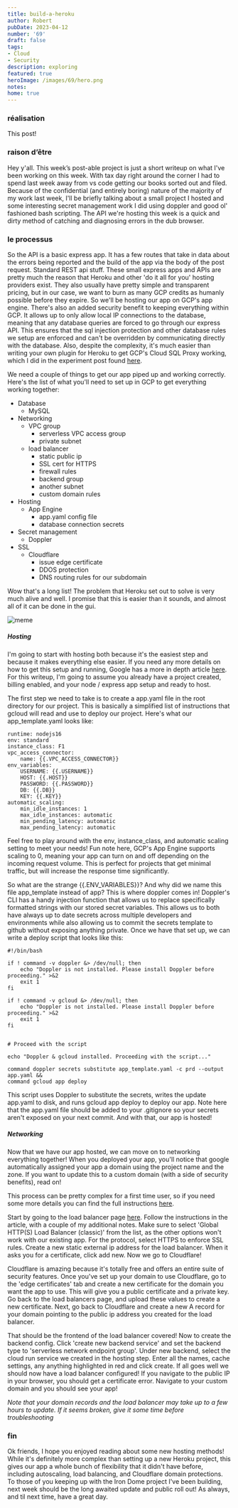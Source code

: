 ```yaml
---
title: build-a-heroku
author: Robert
pubDate: 2023-04-12
number: '69'
draft: false
tags:
- Cloud
- Security
description: exploring
featured: true
heroImage: /images/69/hero.png
notes:
home: true
---
```


### réalisation
This post!

### raison d’être
Hey y'all. This week’s post-able project is just a short writeup on what I've been working on this week. With tax day right around the corner I had to spend last week away from vs code getting our books sorted out and filed. Because of the confidential (and entirely boring) nature of the majority of my work last week, I'll be briefly talking about  a small project I hosted and some interesting secret management work I did using doppler and good ol' fashioned bash scripting. The API we're hosting this week is a quick and dirty method of catching and diagnosing errors  in the dub browser.

### le processus
So the API is a basic express app. It has a few routes that take in data about the errors being reported and the build of the app via the body of the post request. Standard REST api stuff. These small express apps and APIs are pretty much the reason that Heroku and other 'do it all for you' hosting providers exist. They also usually have pretty simple and transparent pricing, but in our case, we want to burn as many GCP credits as humanly possible before they expire. So we'll be hosting our app on GCP's app engine. There's also an added security benefit to keeping everything within GCP. It allows up to only allow local IP connections to the database, meaning that any database queries are forced to go through our express API. This ensures that the sql injection protection and other database rules we setup are enforced and can't be overridden by communicating directly with the database. Also, despite the complexity, it's much easier than writing your own plugin for Heroku to get GCP's Cloud SQL Proxy working, which I did in the experiment post found [here](https://experiments.gg/experiments/50/). 

We need a couple of things to get our app piped up and working correctly. Here's the list of what you'll need to set up in GCP to get everything working together:
-  Database
	-  MySQL
-  Networking
	-  VPC group
		-  serverless VPC access group
		-  private subnet
	-  load balancer
		-  static public ip
		-  SSL cert for HTTPS
		-  firewall rules
		-  backend group
		-  another subnet
		-  custom domain rules
-  Hosting
	-  App Engine
		-  app.yaml config file
		-  database connection secrets
-  Secret management
	-  Doppler
-  SSL
	-  Cloudflare
		-  issue edge certificate
		-  DDOS protection
		-  DNS routing rules for our subdomain

Wow that's a long list! The problem that Heroku set out to solve is very much alive and well. I promise that this is easier than it sounds, and almost all of it can be done in the gui.

![meme](/images/69/coverpower.jpg)

##### Hosting
I'm going to start with hosting both because it's the easiest step and because it makes everything else easier. If you need any more details on how to get this setup and running, Google has a more in depth article [here](https://cloud.google.com/appengine/docs/standard/nodejs/building-app). For this writeup, I'm going to assume you already have a project created, billing enabled, and your node / express app setup and ready to host. 

The first step we need to take is to create a app.yaml file in the root directory for our project. This is basically a simplified list of instructions that gcloud will read and use to deploy our project. Here's what our app_template.yaml looks like:
```
runtime: nodejs16
env: standard
instance_class: F1
vpc_access_connector:
	name: {{.VPC_ACCESS_CONNECTOR}}
env_variables:
	USERNAME: {{.USERNAME}}
	HOST: {{.HOST}}
	PASSWORD: {{.PASSWORD}}
	DB: {{.DB}}
	KEY: {{.KEY}}
automatic_scaling:
	min_idle_instances: 1
	max_idle_instances: automatic
	min_pending_latency: automatic
	max_pending_latency: automatic
```
Feel free to play around with the env, instance_class, and automatic scaling setting to meet your needs! Fun note here, GCP's App Engine supports scaling to 0, meaning your app can turn on and off depending on the incoming request volume. This is perfect for projects that get minimal traffic, but will increase the response time significantly. 

So what are the strange {{.ENV_VARIABLES}}? And why did we name this file app_template instead of app? This is where doppler comes in! Doppler's CLI has a handy injection function that allows us to replace specifically formatted strings with our stored secret variables. This allows us to both have always up to date secrets across multiple developers and environments while also allowing us to commit the secrets template to github without exposing anything private. Once we have that set up, we can write a deploy script that looks like this:
```
#!/bin/bash

if ! command -v doppler &> /dev/null; then
	echo "Doppler is not installed. Please install Doppler before proceeding." >&2
	exit 1
fi

if ! command -v gcloud &> /dev/null; then
	echo "Doppler is not installed. Please install Doppler before proceeding." >&2
	exit 1
fi

  
# Proceed with the script

echo "Doppler & gcloud installed. Proceeding with the script..."

command doppler secrets substitute app_template.yaml -c prd --output app.yaml &&
command gcloud app deploy
```
This script uses Doppler to substitute the secrets, writes the update app.yaml to disk, and runs gcloud app deploy to deploy our app. Note here that the app.yaml file should be added to your .gitignore so your secrets aren't exposed on your next commit. And with that, our app is hosted! 


##### Networking
Now that we have our app hosted, we can move on to networking everything together! When you deployed your app, you'll notice that google automatically assigned your app a domain using the project name and the zone. If you want to update this to a custom domain (with a side of security benefits), read on!

This process can be pretty complex for a first time user, so if you need some more details you can find the full instructions [here](https://cloud.google.com/load-balancing/docs/https/setting-up-https-serverless). 

Start by going to the load balancer page [here](https://console.cloud.google.com/networking/loadbalancing/add?_ga=2.124264330.1894399155.1681243469-287473713.1659557423&_gac=1.217911652.1680557035.Cj0KCQjw8qmhBhClARIsANAtboeyD9cdoko-lR2vijXoGA7E99Wqu5_ll7tlHSez_aZO8rTaPVeom-MaAlghEALw_wcB). Follow the instructions in the article, with a couple of my additional notes. Make sure to select 'Global HTTP(S) Load Balancer (classic)' from the list, as the other options won't work with our existing app. For the protocol, select HTTPS to enforce SSL rules. Create a new static external ip address for the load balancer. When it asks you for a certificate, click add new. Now we go to Cloudflare!

Cloudflare is amazing because it's totally free and offers an entire suite of security features. Once you've set up your domain to use Cloudflare,  go to the 'edge certificates' tab and create a new certificate for the domain you want the app to use. This will give you a public certificate and a private key. Go back to the load balancers page, and upload these values to create a new certificate. Next, go back to Cloudflare and create a new A record for your domain pointing to the public ip address you created for the load balancer.

That should be the frontend of the load balancer covered! Now to create the backend config. Click 'create new backend service' and set the backend type to 'serverless network endpoint group'. Under new backend, select the cloud run service we created in the hosting step. Enter all the names, cache settings, any anything highlighted in red and click create. If all goes well we should now have a load balancer configured! If you navigate to the public IP in your browser, you should get a certificate error. Navigate to your custom domain and you should see your app!

*Note that your domain records and the load balancer may take up to a few hours to update. If it seems broken,  give it some time before troubleshooting*


### fin
Ok friends, I hope you enjoyed reading about some new hosting methods! While it's definitely more complex than setting up a new Heroku project, this gives our app a whole bunch of flexibility that it didn't have before, including autoscaling, load balancing, and Cloudflare domain protections.  To those of you keeping up with the Iron Dome project I've been building, next week should be the long awaited update and public roll out! As always, and til next time, have a great day.